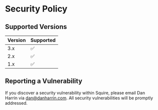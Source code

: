 # Security Policy

## Supported Versions

| Version | Supported |
| ------- | ------------------ |
| 3.x | :white_check_mark: |
| 2.x | :white_check_mark: |
| 1.x | :white_check_mark: |

## Reporting a Vulnerability

If you discover a security vulnerability within Squire, please email Dan Harrin via [dan@danharrin.com](mailto:dan@danharrin.com). All security vulnerabilities will be promptly addressed.
